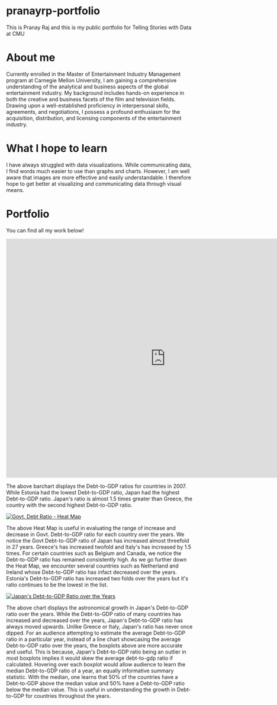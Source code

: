 # pranayrp-portfolio
This is Pranay Raj and this is my public portfolio for Telling Stories with Data at CMU

# About me
Currently enrolled in the Master of Entertainment Industry Management program at Carnegie Mellon University, I am gaining a comprehensive understanding of the analytical and business aspects of the global entertainment industry. My background includes hands-on experience in both the creative and business facets of the film and television fields. Drawing upon a well-established proficiency in interpersonal skills, agreements, and negotiations, I possess a profound enthusiasm for the acquisition, distribution, and licensing components of the entertainment industry. 

# What I hope to learn
I have always struggled with data visualizations. While communicating data, I find words much easier to use than graphs and charts. However, I am well aware that images are more effective and easily understandable. I therefore hope to get better at visualizing and communicating data through visual means.

# Portfolio
You can find all my work below!

<iframe src="https://data.oecd.org/chart/7kqK" width="860" height="645" style="border: 0" mozallowfullscreen="true" webkitallowfullscreen="true" allowfullscreen="true"><a href="https://data.oecd.org/chart/7kqK" target="_blank">OECD Chart: General government debt, Total, % of GDP, Annual, 2007</a></iframe>


The above barchart displays the Debt-to-GDP ratios for countries in 2007. While Estonia had the lowest Debt-to-GDP ratio, Japan had the highest Debt-to-GDP ratio. Japan's ratio is almost 1.5 times greater than Greece, the country with the second highest Debt-to-GDP ratio.

<div class='tableauPlaceholder' id='viz1706565575416' style='position: relative'><noscript><a href='#'><img alt='Govt. Debt Ratio - Heat Map ' src='https:&#47;&#47;public.tableau.com&#47;static&#47;images&#47;Go&#47;GovtDebtRatioTable&#47;Govt_DebtRatio-HeatMap&#47;1_rss.png' style='border: none' /></a></noscript><object class='tableauViz'  style='display:none;'><param name='host_url' value='https%3A%2F%2Fpublic.tableau.com%2F' /> <param name='embed_code_version' value='3' /> <param name='site_root' value='' /><param name='name' value='GovtDebtRatioTable&#47;Govt_DebtRatio-HeatMap' /><param name='tabs' value='no' /><param name='toolbar' value='yes' /><param name='static_image' value='https:&#47;&#47;public.tableau.com&#47;static&#47;images&#47;Go&#47;GovtDebtRatioTable&#47;Govt_DebtRatio-HeatMap&#47;1.png' /> <param name='animate_transition' value='yes' /><param name='display_static_image' value='yes' /><param name='display_spinner' value='yes' /><param name='display_overlay' value='yes' /><param name='display_count' value='yes' /><param name='language' value='en-US' /><param name='filter' value='publish=yes' /></object></div>
<script type='text/javascript'>
  var divElement = document.getElementById('viz1706565575416');
  var vizElement = divElement.getElementsByTagName('object')[0];
  vizElement.style.width='100%';vizElement.style.height=(divElement.offsetWidth*0.75)+'px';
  var scriptElement = document.createElement('script');
  scriptElement.src = 'https://public.tableau.com/javascripts/api/viz_v1.js';
  vizElement.parentNode.insertBefore(scriptElement, vizElement);
</script>


The above Heat Map is useful in evaluating the range of increase and decrease in Govt. Debt-to-GDP ratio for each country over the years.
We notice the Govt Debt-to-GDP ratio of Japan has increased almost threefold in 27 years.  Greece's has increased twofold and Italy's has increased by 1.5 times.  For certain countries such as Belgium and Canada, we notice the Debt-to-GDP ratio has remained consistently high. As we go further down the Heat Map, we encounter several countries such as Netherland and Ireland whose Debt-to-GDP ratio has infact decreased over the years. Estonia's Debt-to-GDP ratio has increased two folds over the years but it's ratio continues to be the lowest in the list. 


<div class='tableauPlaceholder' id='viz1706574199780' style='position: relative'><noscript><a href='#'><img alt='Japan&#39;s Debt-to-GDP Ratio over the Years ' src='https:&#47;&#47;public.tableau.com&#47;static&#47;images&#47;Go&#47;GovtDebtRatioTable&#47;Govt_DebtRatio-HeatMap2&#47;1_rss.png' style='border: none' /></a></noscript><object class='tableauViz'  style='display:none;'><param name='host_url' value='https%3A%2F%2Fpublic.tableau.com%2F' /> <param name='embed_code_version' value='3' /> <param name='site_root' value='' /><param name='name' value='GovtDebtRatioTable&#47;Govt_DebtRatio-HeatMap2' /><param name='tabs' value='no' /><param name='toolbar' value='yes' /><param name='static_image' value='https:&#47;&#47;public.tableau.com&#47;static&#47;images&#47;Go&#47;GovtDebtRatioTable&#47;Govt_DebtRatio-HeatMap2&#47;1.png' /> <param name='animate_transition' value='yes' /><param name='display_static_image' value='yes' /><param name='display_spinner' value='yes' /><param name='display_overlay' value='yes' /><param name='display_count' value='yes' /><param name='language' value='en-US' /><param name='filter' value='publish=yes' /></object></div>
<script type='text/javascript'>
  var divElement = document.getElementById('viz1706574199780');
  var vizElement = divElement.getElementsByTagName('object')[0];
  vizElement.style.width='100%';vizElement.style.height=(divElement.offsetWidth*0.75)+'px';
  var scriptElement = document.createElement('script');
  scriptElement.src = 'https://public.tableau.com/javascripts/api/viz_v1.js';
  vizElement.parentNode.insertBefore(scriptElement, vizElement);
</script>


The above chart displays the astronomical growth in Japan's Debt-to-GDP ratio over the years. While the Debt-to-GDP ratio of many countries has increased and decreased over the years, Japan's Debt-to-GDP ratio has always moved upwards. Unlike Greece or Italy, Japan's ratio has never once dipped.
For an audience attempting to estimate the average Debt-to-GDP ratio in a particular year, instead of a line chart showcasing the average Debt-to-GDP ratio over the years, the boxplots above are more accurate and useful. This is because, Japan's Debt-to-GDP ratio being an outlier in most boxplots implies it would skew the average debt-to-gdp ratio if calculated. 
Hovering over each boxplot would allow audience to learn the median Debt-to-GDP ratio of a year, an equally informative summary statistic. With the median, one learns that 50% of the countries have a Debt-to-GDP above the median value and 50% have a Debt-to-GDP ratio below the median value. This is useful in understanding the growth in Debt-to-GDP for countries throughout the years. 

